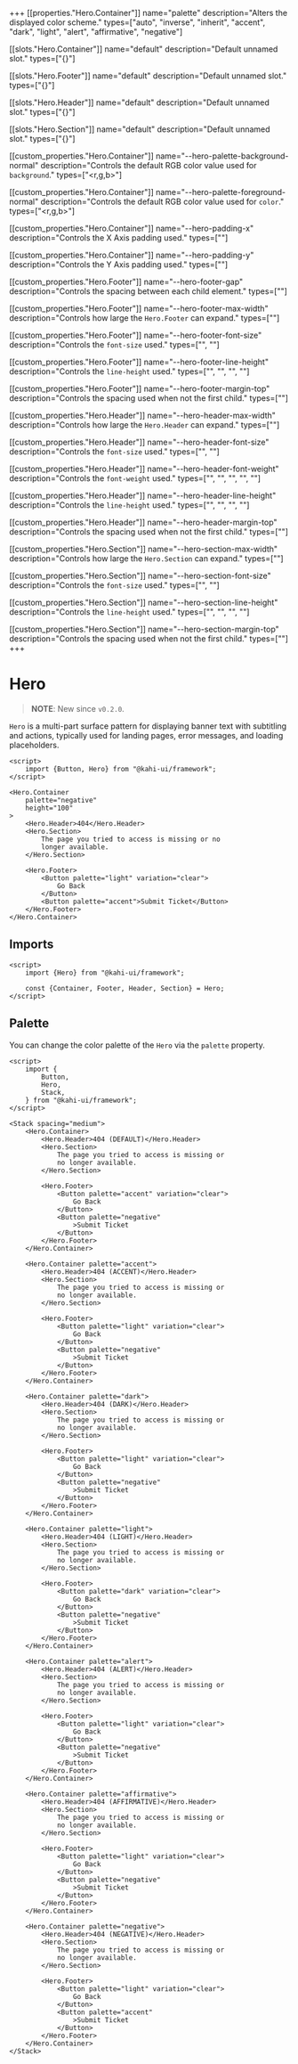 +++
[[properties."Hero.Container"]]
name="palette"
description="Alters the displayed color scheme."
types=["auto", "inverse", "inherit", "accent", "dark", "light", "alert", "affirmative", "negative"]

[[slots."Hero.Container"]]
name="default"
description="Default unnamed slot."
types=["{}"]

[[slots."Hero.Footer"]]
name="default"
description="Default unnamed slot."
types=["{}"]

[[slots."Hero.Header"]]
name="default"
description="Default unnamed slot."
types=["{}"]

[[slots."Hero.Section"]]
name="default"
description="Default unnamed slot."
types=["{}"]

[[custom_properties."Hero.Container"]]
name="--hero-palette-background-normal"
description="Controls the default RGB color value used for `background`."
types=["<r,g,b>"]

[[custom_properties."Hero.Container"]]
name="--hero-palette-foreground-normal"
description="Controls the default RGB color value used for `color`."
types=["<r,g,b>"]

[[custom_properties."Hero.Container"]]
name="--hero-padding-x"
description="Controls the X Axis padding used."
types=["<length>"]

[[custom_properties."Hero.Container"]]
name="--hero-padding-y"
description="Controls the Y Axis padding used."
types=["<length>"]

[[custom_properties."Hero.Footer"]]
name="--hero-footer-gap"
description="Controls the spacing between each child element."
types=["<length>"]

[[custom_properties."Hero.Footer"]]
name="--hero-footer-max-width"
description="Controls how large the `Hero.Footer` can expand."
types=["<length>"]

[[custom_properties."Hero.Footer"]]
name="--hero-footer-font-size"
description="Controls the `font-size` used."
types=["<length>", "<percentage>"]

[[custom_properties."Hero.Footer"]]
name="--hero-footer-line-height"
description="Controls the `line-height` used."
types=["<normal>", "<number>", "<length>", "<percentage>"]

[[custom_properties."Hero.Footer"]]
name="--hero-footer-margin-top"
description="Controls the spacing used when not the first child."
types=["<length>"]

[[custom_properties."Hero.Header"]]
name="--hero-header-max-width"
description="Controls how large the `Hero.Header` can expand."
types=["<length>"]

[[custom_properties."Hero.Header"]]
name="--hero-header-font-size"
description="Controls the `font-size` used."
types=["<length>", "<percentage>"]

[[custom_properties."Hero.Header"]]
name="--hero-header-font-weight"
description="Controls the `font-weight` used."
types=["<normal>", "<bold>", "<bolder>", "<lighter>", "<number>"]

[[custom_properties."Hero.Header"]]
name="--hero-header-line-height"
description="Controls the `line-height` used."
types=["<normal>", "<number>", "<length>", "<percentage>"]

[[custom_properties."Hero.Header"]]
name="--hero-header-margin-top"
description="Controls the spacing used when not the first child."
types=["<length>"]

[[custom_properties."Hero.Section"]]
name="--hero-section-max-width"
description="Controls how large the `Hero.Section` can expand."
types=["<length>"]

[[custom_properties."Hero.Section"]]
name="--hero-section-font-size"
description="Controls the `font-size` used."
types=["<length>", "<percentage>"]

[[custom_properties."Hero.Section"]]
name="--hero-section-line-height"
description="Controls the `line-height` used."
types=["<normal>", "<number>", "<length>", "<percentage>"]

[[custom_properties."Hero.Section"]]
name="--hero-section-margin-top"
description="Controls the spacing used when not the first child."
types=["<length>"]
+++

# Hero

> **NOTE**: New since `v0.2.0`.

`Hero` is a multi-part surface pattern for displaying banner text with subtitling and actions, typically used for landing pages, error messages, and loading placeholders.

```svelte {title="Hero Preview" mode="repl"}
<script>
    import {Button, Hero} from "@kahi-ui/framework";
</script>

<Hero.Container
    palette="negative"
    height="100"
>
    <Hero.Header>404</Hero.Header>
    <Hero.Section>
        The page you tried to access is missing or no
        longer available.
    </Hero.Section>

    <Hero.Footer>
        <Button palette="light" variation="clear">
            Go Back
        </Button>
        <Button palette="accent">Submit Ticket</Button>
    </Hero.Footer>
</Hero.Container>
```

## Imports

```svelte {title="Hero Imports"}
<script>
    import {Hero} from "@kahi-ui/framework";

    const {Container, Footer, Header, Section} = Hero;
</script>
```

## Palette

You can change the color palette of the `Hero` via the `palette` property.

```svelte {title="Hero Palette" mode="repl"}
<script>
    import {
        Button,
        Hero,
        Stack,
    } from "@kahi-ui/framework";
</script>

<Stack spacing="medium">
    <Hero.Container>
        <Hero.Header>404 (DEFAULT)</Hero.Header>
        <Hero.Section>
            The page you tried to access is missing or
            no longer available.
        </Hero.Section>

        <Hero.Footer>
            <Button palette="accent" variation="clear">
                Go Back
            </Button>
            <Button palette="negative"
                >Submit Ticket
            </Button>
        </Hero.Footer>
    </Hero.Container>

    <Hero.Container palette="accent">
        <Hero.Header>404 (ACCENT)</Hero.Header>
        <Hero.Section>
            The page you tried to access is missing or
            no longer available.
        </Hero.Section>

        <Hero.Footer>
            <Button palette="light" variation="clear">
                Go Back
            </Button>
            <Button palette="negative"
                >Submit Ticket
            </Button>
        </Hero.Footer>
    </Hero.Container>

    <Hero.Container palette="dark">
        <Hero.Header>404 (DARK)</Hero.Header>
        <Hero.Section>
            The page you tried to access is missing or
            no longer available.
        </Hero.Section>

        <Hero.Footer>
            <Button palette="light" variation="clear">
                Go Back
            </Button>
            <Button palette="negative"
                >Submit Ticket
            </Button>
        </Hero.Footer>
    </Hero.Container>

    <Hero.Container palette="light">
        <Hero.Header>404 (LIGHT)</Hero.Header>
        <Hero.Section>
            The page you tried to access is missing or
            no longer available.
        </Hero.Section>

        <Hero.Footer>
            <Button palette="dark" variation="clear">
                Go Back
            </Button>
            <Button palette="negative"
                >Submit Ticket
            </Button>
        </Hero.Footer>
    </Hero.Container>

    <Hero.Container palette="alert">
        <Hero.Header>404 (ALERT)</Hero.Header>
        <Hero.Section>
            The page you tried to access is missing or
            no longer available.
        </Hero.Section>

        <Hero.Footer>
            <Button palette="light" variation="clear">
                Go Back
            </Button>
            <Button palette="negative"
                >Submit Ticket
            </Button>
        </Hero.Footer>
    </Hero.Container>

    <Hero.Container palette="affirmative">
        <Hero.Header>404 (AFFIRMATIVE)</Hero.Header>
        <Hero.Section>
            The page you tried to access is missing or
            no longer available.
        </Hero.Section>

        <Hero.Footer>
            <Button palette="light" variation="clear">
                Go Back
            </Button>
            <Button palette="negative"
                >Submit Ticket
            </Button>
        </Hero.Footer>
    </Hero.Container>

    <Hero.Container palette="negative">
        <Hero.Header>404 (NEGATIVE)</Hero.Header>
        <Hero.Section>
            The page you tried to access is missing or
            no longer available.
        </Hero.Section>

        <Hero.Footer>
            <Button palette="light" variation="clear">
                Go Back
            </Button>
            <Button palette="accent"
                >Submit Ticket
            </Button>
        </Hero.Footer>
    </Hero.Container>
</Stack>
```
